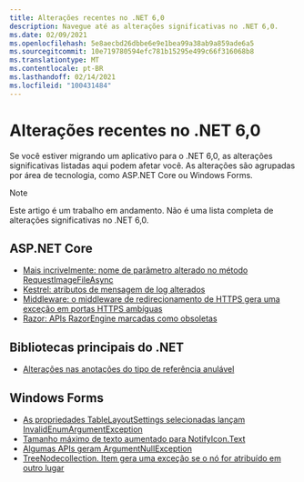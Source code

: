 ```yaml
---
title: Alterações recentes no .NET 6,0
description: Navegue até as alterações significativas no .NET 6,0.
ms.date: 02/09/2021
ms.openlocfilehash: 5e8aecbd26dbbe6e9e1bea99a38ab9a859ade6a5
ms.sourcegitcommit: 10e719780594efc781b15295e499c66f316068b8
ms.translationtype: MT
ms.contentlocale: pt-BR
ms.lasthandoff: 02/14/2021
ms.locfileid: "100431484"
---
```

# <a name="breaking-changes-in-net-60"></a>Alterações recentes no .NET 6,0

Se você estiver migrando um aplicativo para o .NET 6,0, as alterações significativas listadas aqui podem afetar você. As alterações são agrupadas por área de tecnologia, como ASP.NET Core ou Windows Forms.

> [!NOTE]
> Este artigo é um trabalho em andamento. Não é uma lista completa de alterações significativas no .NET 6,0.

## <a name="aspnet-core"></a>ASP.NET Core

- [Mais incrivelmente: nome de parâmetro alterado no método RequestImageFileAsync](aspnet-core/6.0/blazor-parameter-name-changed-in-method.md)
- [Kestrel: atributos de mensagem de log alterados](aspnet-core/6.0/kestrel-log-message-attributes-changed.md)
- [Middleware: o middleware de redirecionamento de HTTPS gera uma exceção em portas HTTPS ambíguas](aspnet-core/6.0/middleware-ambiguous-https-ports-exception.md)
- [Razor: APIs RazorEngine marcadas como obsoletas](aspnet-core/6.0/razor-engine-apis-obsolete.md)

## <a name="core-net-libraries"></a>Bibliotecas principais do .NET

- [Alterações nas anotações do tipo de referência anulável](core-libraries/6.0/nullable-ref-type-annotation-changes.md)

## <a name="windows-forms"></a>Windows Forms

- [As propriedades TableLayoutSettings selecionadas lançam InvalidEnumArgumentException](windows-forms/6.0/tablelayoutsettings-apis-throw-invalidenumargumentexception.md)
- [Tamanho máximo de texto aumentado para NotifyIcon.Text](windows-forms/6.0/notifyicon-text-max-text-length-increased.md)
- [Algumas APIs geram ArgumentNullException](windows-forms/6.0/apis-throw-argumentnullexception.md)
- [TreeNodecollection. Item gera uma exceção se o nó for atribuído em outro lugar](windows-forms/6.0/treenodecollection-item-throws-argumentexception.md)
